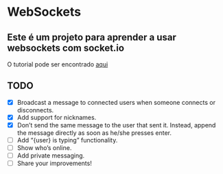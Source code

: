 # WebSockets

## Este é um projeto para aprender a usar websockets com socket.io

O tutorial pode ser encontrado [aqui](https://socket.io/get-started/chat)

## TODO

- [x] Broadcast a message to connected users when someone connects or disconnects.
- [x] Add support for nicknames.
- [x] Don’t send the same message to the user that sent it. Instead, append the message directly as soon as he/she presses enter.
- [ ] Add “{user} is typing” functionality.
- [ ] Show who’s online.
- [ ] Add private messaging.
- [ ] Share your improvements!
